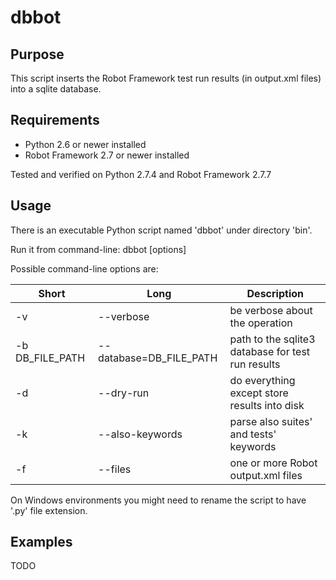 dbbot
=====

Purpose
-------
This script inserts the Robot Framework test run results (in output.xml files) into a sqlite database.


Requirements
------------

* Python 2.6 or newer installed
* Robot Framework 2.7 or newer installed

Tested and verified on Python 2.7.4 and Robot Framework 2.7.7


Usage
-----
There is an executable Python script named 'dbbot' under directory 'bin'.

Run it from command-line: dbbot [options]

Possible command-line options are:

Short           | Long                    | Description
--------------- |-------------------------| ------------------------------------------
-v              | --verbose               | be verbose about the operation
-b DB_FILE_PATH | --database=DB_FILE_PATH | path to the sqlite3 database for test run results
-d              | --dry-run               | do everything except store results into disk
-k              | --also-keywords         | parse also suites' and tests' keywords
-f              | --files                 | one or more Robot output.xml files

On Windows environments you might need to rename the script to have '.py' file extension.


Examples
--------
TODO

